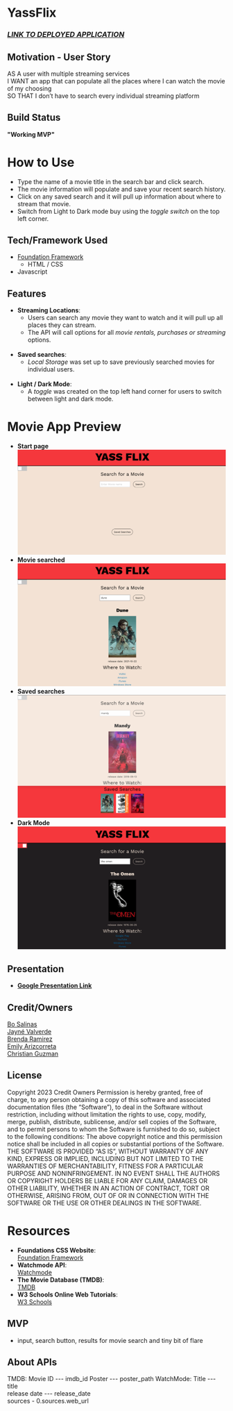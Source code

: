 # YassFlix
### **_[LINK TO DEPLOYED APPLICATION](https://bosalinas.github.io/ShowBox/)_**
## Motivation - User Story
AS A user with multiple streaming services <br>
I WANT an app that can populate all the places
where I can watch the movie of my choosing <br>
SO THAT I don’t have to search every individual streaming platform
## Build Status
 **"Working MVP"**
# How to Use
* Type the name of a movie title in the search bar and click search.
* The movie information will populate and save your recent search history.
* Click on any saved search and it will pull up information about where to stream that movie.
* Switch from Light to Dark mode buy using the *toggle switch* on the top left corner.
## Tech/Framework Used
* [Foundation Framework](https://get.foundation/)
    * HTML / CSS
* Javascript
## Features
* **Streaming Locations**:
    * Users can search any movie they want to watch and it will pull up all places they can stream.
    * The API will call options for all *movie rentals, purchases or streaming* options.
    <br><br>
* **Saved searches**:
    * *Local Storage* was set up to save previously searched movies for individual users.
    <br><br>
* **Light / Dark Mode**:
    * A *toggle* was created on the top left hand corner for users to switch between light and dark mode.
# Movie App Preview
* **Start page**
![Screen Grab functionality](./Assests/images/SCREEN_1.PNG) <br>
* **Movie searched**
![Screen Grab functionality](./Assests/images/SCREEN_2.PNG) <br>
* **Saved searches**
![Screen Grab functionality](./Assests/images/SCREEN_3.PNG) <br>
* **Dark Mode**
![Screen Grab functionality](./Assests/images/SCREEN_4.PNG) <br>
## Presentation
* **[Google Presentation Link](https://docs.google.com/presentation/d/1OeQ-FP1ZzPAYXOfYClmCswkYrWYkCE5TQflgrTBxkHM/edit?usp=sharing)** <br>
## Credit/Owners
[Bo Salinas](https://github.com/bosalinas)<br>
[Jayné Valverde](https://github.com/JayneValverde)<br>
[Brenda Ramirez](https://github.com/bramirez09)<br>
[Emily Arizcorreta](https://github.com/rosesandbooks89)<br>
[Christian Guzman](https://github.com/Vortexwarrior)<br>
## License
Copyright 2023 Credit Owners
Permission is hereby granted, free of charge, to any person obtaining a copy of this software and associated documentation files (the “Software”), to deal in the Software without restriction, including without limitation the rights to use, copy, modify, merge, publish, distribute, sublicense, and/or sell copies of the Software, and to permit persons to whom the Software is furnished to do so, subject to the following conditions:
The above copyright notice and this permission notice shall be included in all copies or substantial portions of the Software.
THE SOFTWARE IS PROVIDED “AS IS”, WITHOUT WARRANTY OF ANY KIND, EXPRESS OR IMPLIED, INCLUDING BUT NOT LIMITED TO THE WARRANTIES OF MERCHANTABILITY, FITNESS FOR A PARTICULAR PURPOSE AND NONINFRINGEMENT. IN NO EVENT SHALL THE AUTHORS OR COPYRIGHT HOLDERS BE LIABLE FOR ANY CLAIM, DAMAGES OR OTHER LIABILITY, WHETHER IN AN ACTION OF CONTRACT, TORT OR OTHERWISE, ARISING FROM, OUT OF OR IN CONNECTION WITH THE SOFTWARE OR THE USE OR OTHER DEALINGS IN THE SOFTWARE.
# Resources
* **Foundations CSS Website**: <br>
[Foundation Framework](https://get.foundation/building-blocks/)<br>
* **Watchmode API**: <br>
[Watchmode](https://www.watchmode.com/)<br>
* **The Movie Database (TMDB)**: <br>
[TMDB](https://www.themoviedb.org/)<br>
* **W3 Schools Online Web Tutorials**: <br>
[W3 Schools](https://www.w3schools.com/)<br>
## MVP
* input, search button, results for movie search and tiny bit of flare
## About APIs
TMDB:
Movie ID --- imdb_id
Poster --- poster_path
WatchMode:
Title --- title <br>
release date --- release_date <br>
sources - 0.sources.web_url <br>
